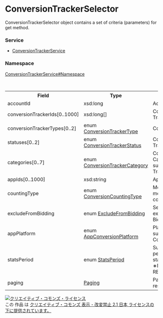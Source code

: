 # ConversionTrackerSelector
ConversionTrackerSelector object contains a set of criteria (parameters) for get method.
### Service
+ [ConversionTrackerService](../../services/ConversionTrackerService.md)

### Namespace
[ConversionTrackerService#Namespace](../../services/ConversionTrackerService.md#namespace)

<table>
 <tr>
  <th>Field</th>
  <th>Type</th>
  <th>Description</th>
  <th>get</th>
 </tr>
 <tr>
  <td>accountId</td>
  <td>xsd:long</td>
  <td> Account ID</td>
  <td>Required</td>
 </tr>
 <tr>
  <td>conversionTrackerIds[0..1000]</td>
  <td>xsd:long[]</td>
  <td> Conversion Tracker ID</td>
  <td>Optional</td>
 </tr>
 <tr>
  <td>conversionTrackerTypes[0..2]</td>
  <td>enum <a href="./ConversionTrackerType.md">ConversionTrackerType</a></td>
  <td> Conversion Type</td>
  <td>Optional</td>
 </tr>
 <tr>
  <td>statuses[0..2]</td>
  <td>enum <a href="./ConversionTrackerStatus.md">ConversionTrackerStatus</a></td>
  <td> Conversion Tracker Status</td>
  <td>Optional</td>
 </tr>
 <tr>
  <td>categories[0..7]</td>
  <td>enum <a href="./ConversionTrackerCategory.md">ConversionTrackerCategory</a></td>
  <td> Conversion Category subjected to Tracking
</td>
  <td>Optional</td>
 </tr>
 <tr>
  <td>appIds[0..1000]</td>
  <td>xsd:string</td>
  <td> App ID</td>
  <td>Optional</td>
 </tr>
  <tr>
  <td>countingType</td>
   <td>enum <a href="./ConversionCountingType.md">ConversionCountingType</a></td>
  <td> Method of measurement conversion.</td>
  <td>Optional</td>
 </tr>
 <tr>
  <td>excludeFromBidding</td>
  <td>enum <a href="./ExcludeFromBidding.md">ExcludeFromBidding</a></td>
  <td>Setting for exclude from Bidding.</td>
  <td>Optional</td>
 </tr>

 <tr>
  <td>appPlatform</td>
  <td>enum <a href="./AppConversionPlatform.md">AppConversionPlatform</a></td>
  <td> Platform subjected to App Conversion </td>
  <td>Optional</td>
 </tr>
 <tr>
  <td>statsPeriod</td>
  <td>enum <a href="./StatsPeriod.md">StatsPeriod</a></td>
  <td> Summarized period of statistics<br>
  &lowast;None : REALTIME_TODAY
  </td>
  <td>Optional</td>
 </tr>
 <tr>
  <td>paging</td>
  <td><a href="../Common/Paging.md">Paging</a></td>
  <td> Page returned as response</td>
  <td>Optional</td>
</table>

<a rel="license" href="http://creativecommons.org/licenses/by-nd/2.1/jp/"><img alt="クリエイティブ・コモンズ・ライセンス" style="border-width:0" src="https://i.creativecommons.org/l/by-nd/2.1/jp/88x31.png" /></a><br />この 作品 は <a rel="license" href="http://creativecommons.org/licenses/by-nd/2.1/jp/">クリエイティブ・コモンズ 表示 - 改変禁止 2.1 日本 ライセンスの下に提供されています。</a>
